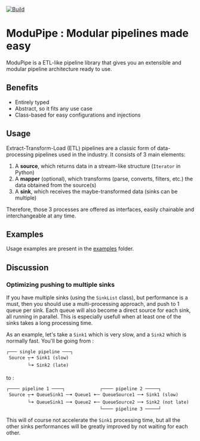 [![Build](https://github.com/vigenere23/modupipe/actions/workflows/build.yml/badge.svg)](https://github.com/vigenere23/modupipe/actions/workflows/build.yml)

# ModuPipe : Modular pipelines made easy

ModuPipe is a ETL-like pipeline library that gives you an extensible and modular pipeline architecture ready to use.

## Benefits

- Entirely typed
- Abstract, so it fits any use case
- Class-based for easy configurations and injections

## Usage

Extract-Transform-Load (ETL) pipelines are a classic form of data-processing pipelines used in the industry. It consists of 3 main elements:

1. A **source**, which returns data in a stream-like structure (`Iterator` in Python)
2. A **mapper** (optional), which transforms (parse, converts, filters, etc.) the data obtained from the source(s)
3. A **sink**, which receives the maybe-transformed data (sinks can be multiple)

Therefore, those 3 processes are offered as interfaces, easily chainable and interchangeable at any time.

## Examples

Usage examples are present in the [examples](./examples) folder.

## Discussion

### Optimizing pushing to multiple sinks

If you have multiple sinks (using the `SinkList` class), but performance is a must, then you should use a multi-processing approach, and push to 1 queue per sink. Each queue will also become a direct source for each sink, all running in parallel. This is especially usefull when at least one of the sinks takes a long processing time.

As an example, let's take a `Sink1` which is very slow, and a `Sink2` which is normally fast. You'll be going from :

```
┌─── single pipeline ───┐
 Source ┬🠦 Sink1 (slow)
        └🠦 Sink2 (late)
```

to :

```
┌──── pipeline 1 ────┐             ┌──── pipeline 2 ─────┐
 Source ┬🠦 QueueSink1 ─🠦 Queue1 🠤─ QueueSource1 ─🠦 Sink1 (slow)
        └🠦 QueueSink1 ─🠦 Queue2 🠤─ QueueSource2 ─🠦 Sink2 (not late)
                                   └──── pipeline 3 ─────┘
```

This will of course not accelerate the `Sink1` processing time, but all the other sinks performances will be greatly improved by not waiting for each other.
